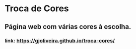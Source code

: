 # Troca de Cores
## Página web com várias cores à escolha.
### link: https://gjoliveira.github.io/troca-cores/
